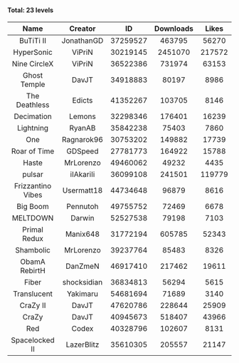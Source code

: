 #### Total: 23 levels

| Name | Creator | ID | Downloads | Likes |
|:---:|:---:|:---:|:---:|:---:|
| BuTiTi II | JonathanGD | 37259527 | 463795 | 56270
| HyperSonic | ViPriN | 30219145 | 2451070 | 217572
| Nine CircleX | ViPriN | 36522386 | 731974 | 63153
| Ghost Temple | DavJT | 34918883 | 80197 | 8986
| The Deathless | Edicts | 41352267 | 103705 | 8146
| Decimation | Lemons | 32298346 | 176401 | 16239
| Lightning | RyanAB | 35842238 | 75403 | 7860
| One | Ragnarok96 | 30753202 | 149882 | 17739
| Roar of Time | GDSpeed | 27781773 | 164922 | 15788
| Haste | MrLorenzo | 49460062 | 49232 | 4435
| pulsar | iIAkariIi | 36099108 | 241501 | 119779
| Frizzantino Vibes | Usermatt18 | 44734648 | 96879 | 8616
| Big Boom | Pennutoh | 49755752 | 72469 | 6678
| MELTDOWN | Darwin | 52527538 | 79198 | 7103
| Primal Redux | Manix648 | 31772194 | 605785 | 52343
| Shambolic | MrLorenzo | 39237764 | 85483 | 8326
| ObamA RebirtH | DanZmeN | 46917410 | 217462 | 19611
| Fiber | shocksidian | 36834813 | 56294 | 5615
| Translucent | Yakimaru | 54681694 | 71689 | 3140
| CraZy II | DavJT | 47620786 | 228644 | 25909
| CraZy | DavJT | 40945673 | 518407 | 43966
| Red | Codex | 40328796 | 102607 | 8131
| Spacelocked II | LazerBlitz | 35610305 | 205557 | 21147

